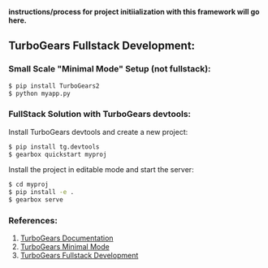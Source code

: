 **instructions/process for project initiialization with this framework will go here.**

## TurboGears Fullstack Development:

### Small Scale "Minimal Mode" Setup (not fullstack):

```BASH
$ pip install TurboGears2
$ python myapp.py
```

### FullStack Solution with TurboGears devtools:

Install TurboGears devtools and create a new project:

```BASH
$ pip install tg.devtools
$ gearbox quickstart myproj
```

Install the project in editable mode and start the server:

```BASH
$ cd myproj
$ pip install -e .
$ gearbox serve
```

### References:

1. [TurboGears Documentation](https://www.turbogears.org/)
2. [TurboGears Minimal Mode](https://turbogears.readthedocs.io/en/latest/turbogears/minimal/index.html)
3. [TurboGears Fullstack Development](https://turbogears.readthedocs.io/en/latest/turbogears/wiki20.html)
